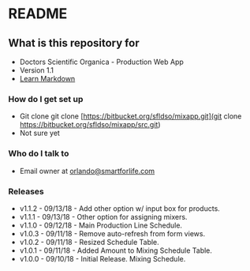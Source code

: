 # README #

## What is this repository for ##

* Doctors Scientific Organica - Production Web App
* Version 1.1
* [Learn Markdown](https://bitbucket.org/tutorials/markdowndemo)

### How do I get set up ###

* Git clone git clone [https://bitbucket.org/sfldso/mixapp.git](git clone https://bitbucket.org/sfldso/mixapp/src.git)
* Not sure yet

### Who do I talk to ###

* Email owner at orlando@smartforlife.com

### Releases ###

* v1.1.2 - 09/13/18 - Add other option w/ input box for products.
* v1.1.1 - 09/13/18 - Other option for assigning mixers.
* v1.1.0 - 09/12/18 - Main Production Line Schedule.
* v1.0.3 - 09/11/18 - Remove auto-refresh from form views.
* v1.0.2 - 09/11/18 - Resized Schedule Table.
* v1.0.1 - 09/11/18 - Added Amount to Mixing Schedule Table.
* v1.0.0 - 09/10/18 - Initial Release. Mixing Schedule.
